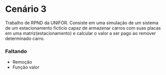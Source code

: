 # Cenário 3
Trabalho de RPND da UNIFOR. Consiste em uma simulação de um sistema de um estacionamento fictício
capaz de armazenar carros com suas placas em uma matriz(estacionamento) e calcular o valor a ser
pago ao remover determinado carro.

### Faltando
- Remoção
- Função valor

